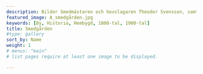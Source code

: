 ```yaml
---
description: Bilder Smedmästaren och hovslagaren Theodor Svensson, samt smedlärlingen Helmer Jonsson på Smedgården 124 Klättorp, mitten på 20-talet. 1840 börjades det smidas. Ca 1880 startade smedjan av Theodors Far Per Svensson. Sista hästen skoddes i slutet av 1958. Tusen tack till Sune Carlson (Klättorp 124) för bilderna och bildbeskrivningarna! Klicka på en bild för att se bildtext.
featured_image: A_smedgården.jpg
keywords: [By, Historia, Hembygd, 1800-tal, 1900-tal]
title: Smedgården
#type: gallery
sort_by: Name
weight: 1
# menus: "main"
# list pages require at least one image to be displayed.

---
```

